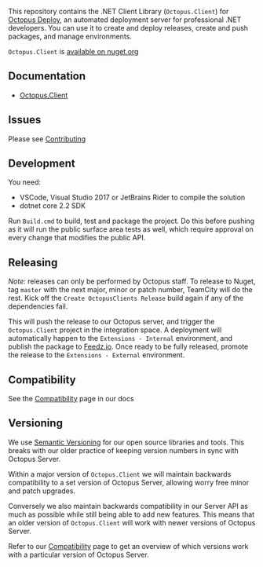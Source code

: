 This repository contains the .NET Client Library (`Octopus.Client`) for [Octopus Deploy](https://octopus.com), an automated deployment server for professional .NET developers. You can use it to create and deploy releases, create and push packages, and manage environments.

`Octopus.Client` is [available on nuget.org](https://www.nuget.org/packages/Octopus.Client)

## Documentation
- [Octopus.Client](https://octopus.com/docs/api-and-integration/octopus.client)

## Issues
Please see [Contributing](CONTRIBUTING.md)

## Development
You need:
- VSCode, Visual Studio 2017 or JetBrains Rider to compile the solution
- dotnet core 2.2 SDK

Run `Build.cmd` to build, test and package the project. Do this before pushing as it will run the public surface area tests as well,
which require approval on every change that modifies the public API.

## Releasing

_Note:_ releases can only be performed by Octopus staff.
To release to Nuget, tag `master` with the next major, minor or patch number, TeamCity will do the rest. 
Kick off the `Create OctopusClients Release` build again if any of the dependencies fail.

This will push the release to our Octopus server, and trigger the `Octopus.Client` project in the integration space. 
A deployment will automatically happen to the `Extensions - Internal` environment, and publish the package to [Feedz.io](https://f.feedz.io/octopus-deploy/dependencies/nuget).
Once ready to be fully released, promote the release to the `Extensions - External` environment.

## Compatibility
See the [Compatibility](https://octopus.com/docs/api-and-integration/compatibility) page in our docs

## Versioning
We use [Semantic Versioning](http://semver.org/) for our open source libraries and tools. This breaks with our older practice of keeping version numbers in sync with Octopus Server. 

Within a major version of `Octopus.Client` we will maintain backwards compatibility to a set version of Octopus Server, allowing worry free minor and patch upgrades.

Conversely we also maintain backwards compatibility in our Server API as much as possible while still being able to add new features. This means that an older version of `Octopus.Client` will work with newer versions of Octopus Server.

Refer to our [Compatibility](https://octopus.com/docs/api-and-integration/compatibility) page to get an overview of which versions work with a particular version of Octopus Server.
